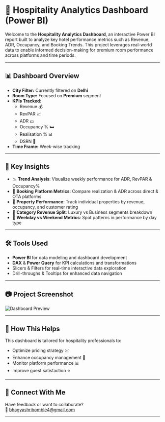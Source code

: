 # 🏨 Hospitality Analytics Dashboard (Power BI)

Welcome to the **Hospitality Analytics Dashboard**, an interactive Power BI report built to analyze key hotel performance metrics such as Revenue, ADR, Occupancy, and Booking Trends. This project leverages real-world data to enable informed decision-making for premium room performance across platforms and time periods.

---

## 📊 Dashboard Overview

- **City Filter:** Currently filtered on **Delhi**
- **Room Type:** Focused on **Premium** segment
- **KPIs Tracked:**
  - Revenue 💰
  - RevPAR  📈
  - ADR  💵
  - Occupancy % 🛏️
  - Realisation % 📊
  - DSRN 📅
- **Time Frame:** Week-wise tracking 

---

## 📌 Key Insights

- 📉 **Trend Analysis**: Visualize weekly performance for ADR, RevPAR & Occupancy%
- 🧭 **Booking Platform Metrics**: Compare realization & ADR across direct & OTA platforms
- 🏬 **Property Performance**: Track individual properties by revenue, occupancy, and customer rating
- 🎯 **Category Revenue Split**: Luxury vs Business segments breakdown
- 📅 **Weekday vs Weekend Metrics**: Spot patterns in performance by day type

---

## 🛠 Tools Used

- **Power BI** for data modeling and dashboard development  
- **DAX** & **Power Query** for KPI calculations and transformations
- Slicers & Filters for real-time interactive data exploration
- Drill-throughs & Tooltips for enhanced data navigation

---

## 📷 Project Screenshot

![Dashboard Preview](./8a1346d2-a786-40e0-bc1b-39fba08ed273.png)

---

## 🚀 How This Helps

This dashboard is tailored for hospitality professionals to:
- Optimize pricing strategy 💹
- Enhance occupancy management 🏨
- Monitor platform performance 📊
- Improve guest satisfaction ⭐

---

## 🤝 Connect With Me

Have feedback or want to collaborate?  
📧 bhagyashribomble4@gmail.com


---

